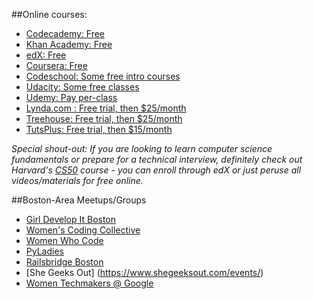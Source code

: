 ##Online courses:
- [Codecademy: Free ](https://www.codecademy.com/)
- [Khan Academy: Free](https://www.khanacademy.org/)
- [edX: Free](https://www.edx.org/)
- [Coursera: Free](https://www.coursera.org/)
- [Codeschool: Some free intro courses](https://www.codeschool.com/learn)
- [Udacity: Some free classes](https://www.udacity.com/)
- [Udemy: Pay per-class](https://www.udemy.com/)
- [Lynda.com : Free trial, then $25/month](http://www.lynda.com/)
- [Treehouse: Free trial, then $25/month]( https://teamtreehouse.com)
- [TutsPlus: Free trial, then $15/month](http://tutsplus.com/)

*Special shout-out: If you are looking to learn computer science fundamentals or prepare for a technical interview, definitely check out Harvard's [CS50](https://cs50.harvard.edu/) course - you can enroll through edX or just peruse all videos/materials for free online.*

##Boston-Area Meetups/Groups
- [Girl Develop It Boston](http://www.meetup.com/Girl-Develop-It-Boston/)
- [Women's Coding Collective](http://www.meetup.com/wcc-boston/)
- [Women Who Code](http://www.meetup.com/Women-Who-Code-Boston/)
- [PyLadies](http://www.meetup.com/PyLadies-Boston/)
- [Railsbridge Boston](http://www.railsbridgeboston.org/)
- [She Geeks Out] (https://www.shegeeksout.com/events/)
- [Women Techmakers @ Google](https://www.womentechmakers.com/)
